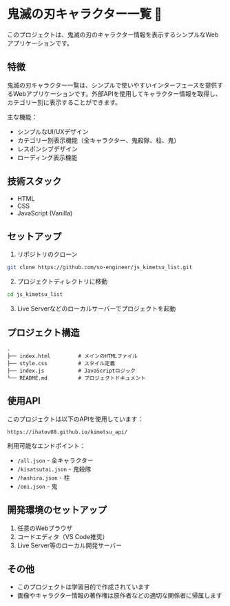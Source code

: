 # 鬼滅の刃キャラクター一覧 👺

このプロジェクトは、鬼滅の刃のキャラクター情報を表示するシンプルなWebアプリケーションです。

## 特徴

鬼滅の刃キャラクター一覧は、シンプルで使いやすいインターフェースを提供するWebアプリケーションです。外部APIを使用してキャラクター情報を取得し、カテゴリー別に表示することができます。

主な機能：
- シンプルなUI/UXデザイン
- カテゴリー別表示機能（全キャラクター、鬼殺隊、柱、鬼）
- レスポンシブデザイン
- ローディング表示機能

## 技術スタック

- HTML
- CSS
- JavaScript (Vanilla)

## セットアップ

1. リポジトリのクローン
```bash
git clone https://github.com/so-engineer/js_kimetsu_list.git
```

2. プロジェクトディレクトリに移動
```bash
cd js_kimetsu_list
```

3. Live Serverなどのローカルサーバーでプロジェクトを起動

## プロジェクト構造

```
.
├── index.html         # メインのHTMLファイル
├── style.css          # スタイル定義
├── index.js           # JavaScriptロジック
└── README.md          # プロジェクトドキュメント
```

## 使用API

このプロジェクトは以下のAPIを使用しています：
```
https://ihatov08.github.io/kimetsu_api/
```

利用可能なエンドポイント：
- `/all.json` - 全キャラクター
- `/kisatsutai.json` - 鬼殺隊
- `/hashira.json` - 柱
- `/oni.json` - 鬼

## 開発環境のセットアップ

1. 任意のWebブラウザ
2. コードエディタ（VS Code推奨）
3. Live Server等のローカル開発サーバー

## その他
- このプロジェクトは学習目的で作成されています
- 画像やキャラクター情報の著作権は原作者などの適切な関係者に帰属します
